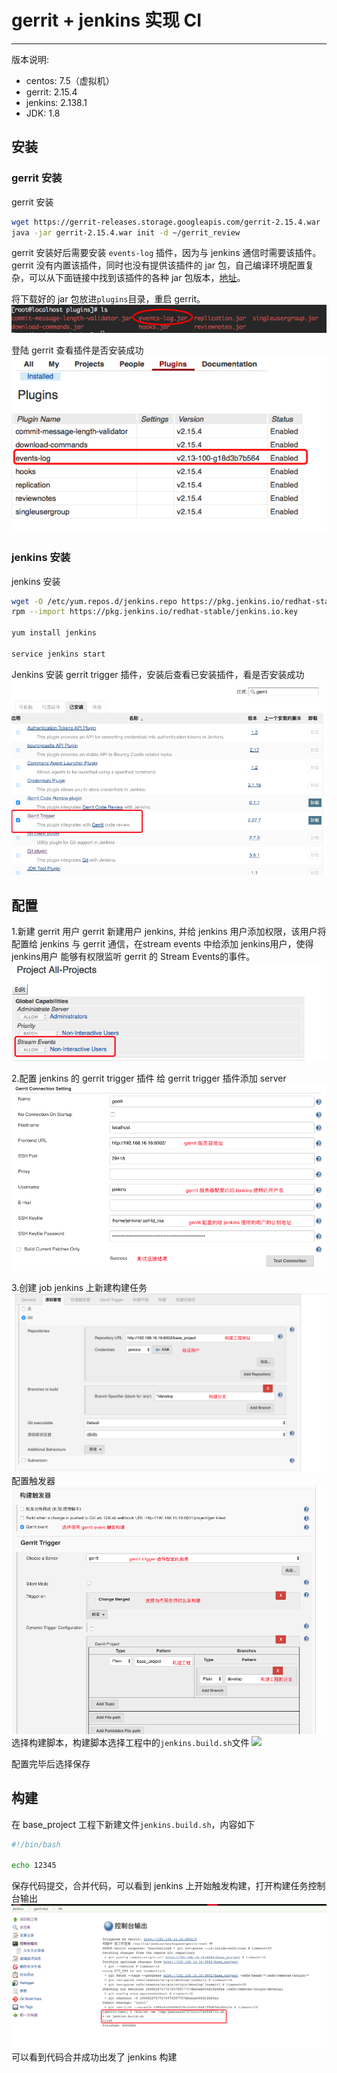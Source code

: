# gerrit + jenkins 实现 CI

---
版本说明:
 * centos: 7.5（虚拟机）
 * gerrit: 2.15.4
 * jenkins: 2.138.1
 * JDK: 1.8

## 安装

### gerrit 安装
gerrit 安装
```sh
wget https://gerrit-releases.storage.googleapis.com/gerrit-2.15.4.war
java -jar gerrit-2.15.4.war init -d ~/gerrit_review
```

gerrit 安装好后需要安装 `events-log` 插件，因为与 jenkins 通信时需要该插件。gerrit 没有内置该插件，同时也没有提供该插件的 jar 包，自己编译环境配置复杂，可以从下面链接中找到该插件的各种 jar 包版本，[地址](https://gerrit-ci.gerritforge.com/)。

将下载好的 jar 包放进`plugins`目录，重启 gerrit。
![](pic/events-log.png)

登陆 gerrit 查看插件是否安装成功
![](pic/plugin_install.png)

### jenkins 安装
jenkins 安装
```sh
wget -O /etc/yum.repos.d/jenkins.repo https://pkg.jenkins.io/redhat-stable/jenkins.repo
rpm --import https://pkg.jenkins.io/redhat-stable/jenkins.io.key

yum install jenkins

service jenkins start
```

Jenkins 安装 gerrit trigger 插件，安装后查看已安装插件，看是否安装成功
![](pic/gerrit_plugin.png)

## 配置

1.新建 gerrit 用户
gerrit 新建用户 jenkins, 并给 jenkins 用户添加权限，该用户将配置给 jenkins 与 gerrit 通信，在stream events 中给添加 jenkins用户，使得 jenkins用户 能够有权限监听 gerrit 的 Stream Events的事件。
![](pic/stream.png)

2.配置 jenkins 的 gerrit trigger 插件
给 gerrit trigger 插件添加 server
![](pic/gerrit_trigger.png)

3.创建 job
jenkins 上新建构建任务
![](pic/job1.png)
配置触发器
![](pic/job2.png)
选择构建脚本，构建脚本选择工程中的`jenkins.build.sh`文件
![](job3.png)

配置完毕后选择保存

## 构建
在 base_project 工程下新建文件`jenkins.build.sh`，内容如下
```sh
#!/bin/bash

echo 12345
```
保存代码提交，合并代码，可以看到 jenkins 上开始触发构建，打开构建任务控制台输出
![](pic/build.png)
可以看到代码合并成功出发了 jenkins 构建
